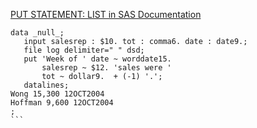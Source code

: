 [PUT STATEMENT: LIST in SAS Documentation](https://documentation.sas.com/doc/en/pgmsascdc/9.4_3.5/lestmtsref/p0jcwhe1ofmb49n1xf1q2kc44b0v.htm#n0vulzhql0zmvqn1pwc1fvsxom7f)

````sas
data _null_;
   input salesrep : $10. tot : comma6. date : date9.;
   file log delimiter=" " dsd;
   put 'Week of ' date ~ worddate15. 
       salesrep ~ $12. 'sales were ' 
       tot ~ dollar9.  + (-1) '.';
   datalines;
Wong 15,300 12OCT2004
Hoffman 9,600 12OCT2004
;
```
